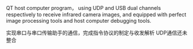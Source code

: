 QT host computer program，
using UDP and USB dual channels respectively to receive infrared camera images, 
and equipped with perfect image processing tools and host computer debugging tools.

实现串口与串口传输助手的通信，完成指令协议的制定与收发解析
UDP通信还未整合
